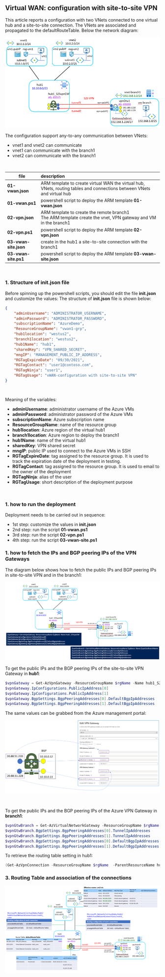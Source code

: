 <properties
pageTitle= 'Virtual WAN: configuration with site-to-site VPN'
description= "Virtual WAN: configuration with site-to-site VPN"
documentationcenter: na
services=""
documentationCenter="na"
authors="fabferri"
manager=""
editor=""/>

<tags
   ms.service="configuration-Example-Azure"
   ms.devlang="na"
   ms.topic="article"
   ms.tgt_pltfrm="na"
   ms.workload="na"
   ms.date="30/08/2021"
   ms.author="fabferri" />

## Virtual WAN: configuration with site-to-site VPN

This article reports a configuration with two VNets connected to one virtual hub and a site-to-site connection. The VNets are associated and propagated to the defaultRouteTable. Below the network diagram:

[![1]][1]


The configuration support any-to-any communication between VNets:
- vnet1 and vnet2 can communicate
- vnet1 can communicate with the branch1
- vnet2 can communicate with the branch1
<br>

| file                        | description                                                               |       
| --------------------------- |:------------------------------------------------------------------------- |
| **01-vwan.json**            | ARM template to create virtual WAN the virtual hub, VNets, routing tables and connections between VNets and virtual hub  |
| **01-vwan.ps1**             | powershell script to deploy the ARM template **01-vwan.json**             |
| **02-vpn.json**             | ARM template to create the remote branch1<br> The ARM template create the vnet, VPN gateway and VM in the branch1 |
| **02-vpn.ps1**              | powershell script to deploy the ARM template **02-vpn.json**              |
| **03-vwan-site.json**       | create in the hub1 a site-to-site connection with the branch1             |
| **03-vwan-site.ps1**        | powershell script to deploy the ARM template **03-vwan-site.json**        |

<br>

### <a name="routing table association"></a>1. Structure of init.json file
Before spinning up the powershell scripts, you should edit the file **init.json** and customize the values:
The structure of **init.json** file is shown below:
```json
{
    "adminUsername": "ADMINISTRATOR_USERNAME",
    "adminPassword": "ADMINISTRATOR_PASSWORD",
    "subscriptionName": "AzureDemo",
    "ResourceGroupName": "vwan1-grp",
    "hub1location": "westus2",
    "branch1location": "westus2",
    "hub1Name": "hub1",
    "sharedKey": "VPN_SHARED_SECRET",
    "mngIP": "MANAGEMENT_PUBLIC_IP_ADDRESS",
    "RGTagExpireDate": "09/30/2021",
    "RGTagContact": "user1@contoso.com",
    "RGTagNinja": "user1",
    "RGTagUsage": "vWAN-configuration with site-to-site VPN"
}
```
<br>

Meaning of the variables:
- **adminUsername**: administrator username of the Azure VMs
- **adminPassword**: administrator password of the Azure VMs
- **subscriptionName**: Azure subscription name
- **ResourceGroupName**: name of the resource group
- **hub1location**: Azure region of the virtual hub1
- **branch1location**: Azure region to deploy the branch1
- **hub1Name**: name of the virtual hub1
- **sharedKey**: VPN shared secret
- **mngIP**: public IP used to connect to the Azure VMs in SSH
- **RGTagExpireDate**: tag assigned to the resource group. It is used to track the expiration date of the deployment in testing.
- **RGTagContact**: tag assigned to the resource group. It is used to email to the owner of the deployment
- **RGTagNinja**: alias of the user
- **RGTagUsage**: short description of the deployment purpose

<br>

### <a name="how to run the deployment"></a>1. how to run the deployment
Deployment needs to be carried out in sequence:
- 1st step: customize the values in **init.json**
- 2nd step: run the script **01-vwan.ps1**
- 3rd step: run the script **02-vpn.ps1**
- 4th step: run the script **03-vwan-site.ps1**


### <a name="how to get the IPs"></a>1. how to fetch the IPs and BGP peering IPs of the VPN Gateways

The diagram below shows how to fetch the public IPs and BGP peering IPs in site-to-site VPN and in the branch1:

[![2]][2]

To get the public IPs and the BGP peering IPs of the site-to-site VPN Gateway in **hub1**:
```powershell
$vpnGateway = Get-AzVpnGateway -ResourceGroupName $rgName -Name hub1_S2SvpnGW
$vpnGateway.IpConfigurations.PublicIpAddress[0]
$vpnGateway.IpConfigurations.PublicIpAddress[1]
$vpnGateway.BgpSettings.BgpPeeringAddresses[0].DefaultBgpIpAddresses
$vpnGateway.BgpSettings.BgpPeeringAddresses[1].DefaultBgpIpAddresses
```
The same values can be grabbed from the Azure management portal:

[![3]][3]

<br>

To get the public IPs and the BGP peering IPs of the Azure VPN Gateway in **branch1**:
```powershell
$vpnGtwBranch = Get-AzVirtualNetworkGateway -ResourceGroupName $rgName -Name $vpnGtwBranchName
$vpnGtwBranch.BgpSettings.BgpPeeringAddresses[0].TunnelIpAddresses
$vpnGtwBranch.BgpSettings.BgpPeeringAddresses[1].TunnelIpAddresses
$vpnGtwBranch.BgpSettings.BgpPeeringAddresses[0].DefaultBgpIpAddresses
$vpnGtwBranch.BgpSettings.BgpPeeringAddresses[1].DefaultBgpIpAddresses
```

To retrieve the routing table setting in hub1:
```powershell
(Get-AzVpnConnection -ResourceGroupName $rgName  -ParentResourceName hub1_S2SvpnGW).RoutingConfiguration
```

### <a name="routing table association"></a>3. Routing Table and association of the connections  

[![4]][4]



<!--Image References-->

[1]: ./media/network-diagram.png "network diagram"
[2]: ./media/network-diagram2.png "network diagram"
[3]: ./media/network-diagram3.png "network diagram"
[4]: ./media/network-diagram4.png "network diagram"

<!--Link References-->

